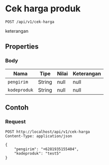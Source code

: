 # Cek harga produk
```http
POST /api/v1/cek-harga
```
keterangan
## Properties
### Body
Nama | Tipe | Nilai | Keterangan
--- | --- | --- | ---
<code>pengirim</code> | String | null | null
<code>kodeproduk</code> | String | null | null
## Contoh
### Request
```http
POST http://localhost/api/v1/cek-harga
Content-Type: application/json

{
    "pengirim": "+6281935155404",
    "kodeproduk": "test5"
}


```
